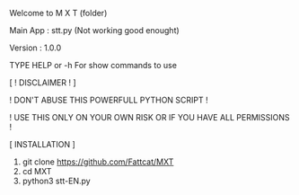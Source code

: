 Welcome to M X T (folder)

Main App : stt.py (Not working good enought)

Version : 1.0.0

TYPE HELP or -h For show commands to use

[ ! DISCLAIMER ! ]

! DON'T ABUSE THIS POWERFULL PYTHON SCRIPT !

! USE THIS ONLY ON YOUR OWN RISK OR IF YOU HAVE ALL PERMISSIONS !

[ INSTALLATION ]

1. git clone https://github.com/Fattcat/MXT
2. cd MXT
3. python3 stt-EN.py
